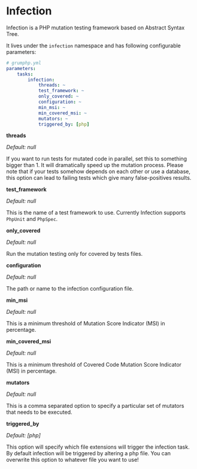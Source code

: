 # Infection

Infection is a PHP mutation testing framework based on Abstract Syntax Tree.

It lives under the `infection` namespace and has following configurable parameters:

```yaml
# grumphp.yml
parameters:
    tasks:
        infection:
            threads: ~
            test_framework: ~
            only_covered: ~
            configuration: ~
            min_msi: ~
            min_covered_msi: ~
            mutators: ~
            triggered_by: [php]
```

**threads**

*Default: null*

If you want to run tests for mutated code in parallel, set this to something bigger than 1.
It will dramatically speed up the mutation process.
Please note that if your tests somehow depends on each other or use a database, this option can lead to failing tests which give many false-positives results.


**test_framework**

*Default: null*

This is the name of a test framework to use. Currently Infection supports `PhpUnit` and `PhpSpec`.


**only_covered**

*Default: null*

Run the mutation testing only for covered by tests files.


**configuration**

*Default: null*

The path or name to the infection configuration file.


**min_msi**

*Default: null*

This is a minimum threshold of Mutation Score Indicator (MSI) in percentage.


**min_covered_msi**

*Default: null*

This is a minimum threshold of Covered Code Mutation Score Indicator (MSI) in percentage.


**mutators**

*Default: null*

This is a comma separated option to specify a particular set of mutators that needs to be executed. 


**triggered_by**

*Default: [php]*

This option will specify which file extensions will trigger the infection task.
By default infection will be triggered by altering a php file. 
You can overwrite this option to whatever file you want to use!
